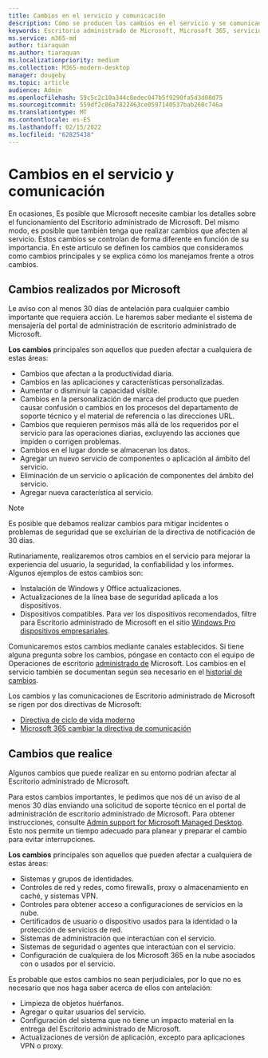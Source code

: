 ```yaml
---
title: Cambios en el servicio y comunicación
description: Cómo se producen los cambios en el servicio y se comunican
keywords: Escritorio administrado de Microsoft, Microsoft 365, servicio, documentación
ms.service: m365-md
author: tiaraquan
ms.author: tiaraquan
ms.localizationpriority: medium
ms.collection: M365-modern-desktop
manager: dougeby
ms.topic: article
audience: Admin
ms.openlocfilehash: 59c5c2c10a344c8edec047b5f9290fa5d3d08d75
ms.sourcegitcommit: 559df2c86a7822463ce0597140537bab260c746a
ms.translationtype: MT
ms.contentlocale: es-ES
ms.lasthandoff: 02/15/2022
ms.locfileid: "62825438"
---
```

# <a name="service-changes-and-communication"></a>Cambios en el servicio y comunicación

En ocasiones, Es posible que Microsoft necesite cambiar los detalles sobre el funcionamiento del Escritorio administrado de Microsoft. Del mismo modo, es posible que también tenga que realizar cambios que afecten al servicio. Estos cambios se controlan de forma diferente en función de su importancia. En este artículo se definen los cambios que consideramos como cambios principales y se explica cómo los manejamos frente a otros cambios.

## <a name="changes-made-by-microsoft"></a>Cambios realizados por Microsoft

Le aviso con al menos 30 días de antelación para cualquier cambio importante que requiera acción. Le haremos saber mediante el sistema de mensajería del portal de administración de escritorio administrado de Microsoft.

**Los cambios** principales son aquellos que pueden afectar a cualquiera de estas áreas:

- Cambios que afectan a la productividad diaria.
- Cambios en las aplicaciones y características personalizadas.
- Aumentar o disminuir la capacidad visible.
- Cambios en la personalización de marca del producto que pueden causar confusión o cambios en los procesos del departamento de soporte técnico y el material de referencia o las direcciones URL.
- Cambios que requieren permisos más allá de los requeridos por el servicio para las operaciones diarias, excluyendo las acciones que impiden o corrigen problemas.
- Cambios en el lugar donde se almacenan los datos.
- Agregar un nuevo servicio de componentes o aplicación al ámbito del servicio.
- Eliminación de un servicio o aplicación de componentes del ámbito del servicio.
- Agregar nueva característica al servicio.

> [!NOTE]
> Es posible que debamos realizar cambios para mitigar incidentes o problemas de seguridad que se excluirían de la directiva de notificación de 30 días.

Rutinariamente, realizaremos otros cambios en el servicio para mejorar la experiencia del usuario, la seguridad, la confiabilidad y los informes. Algunos ejemplos de estos cambios son:

- Instalación de Windows y Office actualizaciones.
- Actualizaciones de la línea base de seguridad aplicada a los dispositivos.
- Dispositivos compatibles. Para ver los dispositivos recomendados, filtre para Escritorio administrado de Microsoft en el sitio [Windows Pro dispositivos empresariales](https://www.microsoft.com/windows/business/devices).

Comunicaremos estos cambios mediante canales establecidos. Si tiene alguna pregunta sobre los cambios, póngase en contacto con el equipo de Operaciones de escritorio [administrado de](../working-with-managed-desktop/admin-support.md) Microsoft. Los cambios en el servicio también se documentan según sea necesario en el [historial de cambios](../change-history-managed-desktop.md).

Los cambios y las comunicaciones de Escritorio administrado de Microsoft se rigen por dos directivas de Microsoft:

- [Directiva de ciclo de vida moderno](https://support.microsoft.com/help/30881/modern-lifecycle-policy)
- [Microsoft 365 cambiar la directiva de comunicación](/office365/admin/manage/message-center)

## <a name="changes-you-make"></a>Cambios que realice

Algunos cambios que puede realizar en su entorno podrían afectar al Escritorio administrado de Microsoft.

Para estos cambios importantes, le pedimos que nos dé un aviso de al menos 30 días enviando una solicitud de soporte técnico en el portal de administración de escritorio administrado de Microsoft. Para obtener instrucciones, consulte [Admin support for Microsoft Managed Desktop](../working-with-managed-desktop/admin-support.md). Esto nos permite un tiempo adecuado para planear y preparar el cambio para evitar interrupciones.

**Los cambios** principales son aquellos que pueden afectar a cualquiera de estas áreas:

- Sistemas y grupos de identidades.
- Controles de red y redes, como firewalls, proxy o almacenamiento en caché, y sistemas VPN.
- Controles para obtener acceso a configuraciones de servicios en la nube.
- Certificados de usuario o dispositivo usados para la identidad o la protección de servicios de red.
- Sistemas de administración que interactúan con el servicio.
- Sistemas de seguridad o agentes que interactúan con el servicio.
- Configuración de cualquiera de los Microsoft 365 en la nube asociados con o usados por el servicio.

Es probable que estos cambios no sean perjudiciales, por lo que no es necesario que nos haga saber acerca de ellos con antelación:

- Limpieza de objetos huérfanos.
- Agregar o quitar usuarios del servicio.
- Configuración del sistema que no tiene un impacto material en la entrega del Escritorio administrado de Microsoft.
- Actualizaciones de versión de aplicación, excepto para aplicaciones VPN o proxy.
